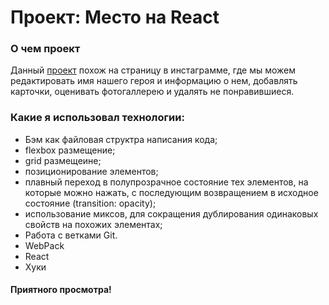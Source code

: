 # Проект: Место на React

### О чем проект

Данный [проект](https://krotpeshehod.github.io/mesto-react/index.html "Mesto") похож на страницу в инстаграмме, где мы можем редактировать имя нашего героя и информацию о нем, добавлять карточки, оценивать фотогаллерею и удалять не понравившиеся.

### Какие я использовал технологии:

- Бэм как файловая структра написания кода;
- flеxbox размещение;
- grid размещеине;
- позиционирование элементов;
- плавный переход в полупрозрачное состояние тех элементов, на которые можно нажать, с последующим возвращением в исходное состояние (transition: opacity);
- использование миксов, для сокращения дублирования одинаковых свойств на похожих элементах;
- Работа с ветками Git.
- WebPack
- React
- Хуки

#### Приятного просмотра!
